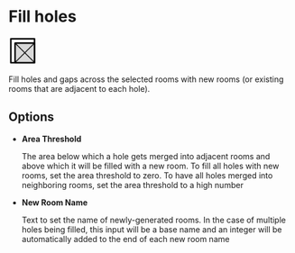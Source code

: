 # Fill holes
<img src="images/fill-holes-with-rooms.svg" width="50" height="50"> 

Fill holes and gaps across the selected rooms with new rooms (or existing rooms that are adjacent to each hole).

## Options

* **Area Threshold**

  The area below which a hole gets merged into adjacent rooms and above which it will be filled with a new room. To fill all holes with new rooms, set the area threshold to zero. To have all holes merged into neighboring rooms, set the area threshold to a high number

* **New Room Name**

  Text to set the name of newly-generated rooms. In the case of multiple holes being filled, this input will be a base name and an integer will be automatically added to the end of each new room name